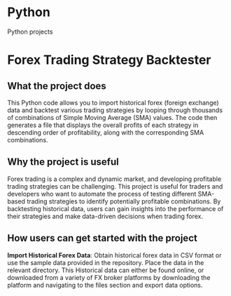 # Python
Python projects


# Forex Trading Strategy Backtester

## What the project does

This Python code allows you to import historical forex (foreign exchange) data and backtest various trading strategies by looping through thousands of combinations of Simple Moving Average (SMA) values. The code then generates a file that displays the overall profits of each strategy in descending order of profitability, along with the corresponding SMA combinations.

## Why the project is useful

Forex trading is a complex and dynamic market, and developing profitable trading strategies can be challenging. This project is useful for traders and developers who want to automate the process of testing different SMA-based trading strategies to identify potentially profitable combinations. By backtesting historical data, users can gain insights into the performance of their strategies and make data-driven decisions when trading forex.

## How users can get started with the project

**Import Historical Forex Data**: Obtain historical forex data in CSV format or use the sample data provided in the repository. Place the data in the relevant directory. This Historical data can either be found online, or downloaded from a variety of FX broker platforms by downloading the platform and navigating to the files section and export data options. 

